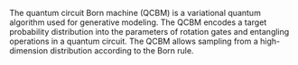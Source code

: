 The quantum circuit Born machine (QCBM) is a variational quantum algorithm used for generative modeling. The QCBM encodes a target probability distribution into the parameters of rotation gates and entangling operations in a quantum circuit. The QCBM allows sampling from a high-dimension distribution according to the Born rule.

<!--
[metadata-name]: Quantum Circuit Born Machine
[metadata-url]: https://github.com/aws-samples/amazon-braket-algorithm-library/tree/main/src/braket/experimental/algorithms/quantum_circuit_born_machine
-->
